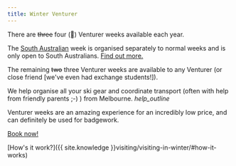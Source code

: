 ```yaml
---
title: Winter Venturer
---
```


There are ~~three~~ four (🎉) Venturer weeks available each year.

The [South Australian](#winter-interstater) week is organised separately to normal weeks and is only open to South Australians. [Find out more.](#winter-interstater)

The remaining ~~two~~ three Venturer weeks are available to any Venturer (or close friend [we've even had exchange students!]).

We help organise all your ski gear and coordinate transport (often with help from friendly parents ;-) ) from Melbourne. <i class='material-icons' title='We depart from Heathmont, or if you&#39;re not from Melbourne (or even Victoria), we can still usually help!'>help_outline</i>

Venturer weeks are an amazing experience for an incredibly low price, and can definitely be used for badgework.

<a data-venturer-booking href='{{ site.booknow }}'>Book now!</a>

[How's it work?]({{ site.knowledge }}visiting/visiting-in-winter/#how-it-works)
